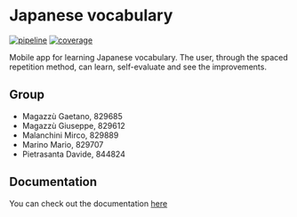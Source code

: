 # Japanese vocabulary

<!-- ## Badges -->
[![pipeline](https://gitlab.com/saiteki-kai/japanese-vocabulary/badges/ci/pipeline.svg)](https://gitlab.com/saiteki-kai/japanese-vocabulary/-/pipelines)
[![coverage](https://gitlab.com/saiteki-kai/japanese-vocabulary/badges/ci/coverage.svg)]()
<!--[![License: MIT](https://img.shields.io/badge/License-MIT-yellow.svg)](https://opensource.org/licenses/MIT)
[![Latest Release](https://gitlab.com/saiteki-kai/japanese-vocabulary/-/badges/release.svg)](https://gitlab.com/saiteki-kai/japanese-vocabulary/-/releases)-->

Mobile app for learning Japanese vocabulary. The user, through the spaced repetition method, can learn, self-evaluate and see the improvements.

## Group

- Magazzù Gaetano, 829685
- Magazzù Giuseppe, 829612
- Malanchini Mirco, 829889
- Marino Mario, 829707
- Pietrasanta Davide, 844824

## Documentation

You can check out the documentation [here](https://saiteki-kai.gitlab.io/japanese-vocabulary/)
